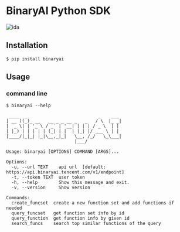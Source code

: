 # BinaryAI Python SDK

![ida](https://img.shields.io/badge/IDA->%3D7.3-brightgreen.svg)

## Installation

`$ pip install binaryai`

## Usage

### command line

```shell
$ binaryai --help

 ____  _                           _    ___
| __ )(_)_ __   __ _ _ __ _   _   / \  |_ _|
|  _ \| | '_ \ / _` | '__| | | | / _ \  | |
| |_) | | | | | (_| | |  | |_| |/ ___ \ | |
|____/|_|_| |_|\__,_|_|   \__, /_/   \_\___|
                          |___/

Usage: binaryai [OPTIONS] COMMAND [ARGS]...

Options:
  -u, --url TEXT    api url  [default: https://api.binaryai.tencent.com/v1/endpoint]
  -t, --token TEXT  user token
  -h, --help        Show this message and exit.
  -v, --version     Show version

Commands:
  create_funcset  create a new function set and add functions if needed
  query_funcset   get function set info by id
  query_function  get function info by given id
  search_funcs    search top similar functions of the query
```
